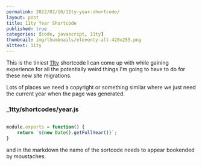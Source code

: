 ```yaml
---
permalink: 2022/02/10/11ty-year-shortcode/
layout: post
title: 11ty Year Shortcode
published: true
categories: [code, javascript, 11ty]
thumbnail: img/thumbnails/eleventy-alt-420x255.png
alttext: 11ty
---
```


This is the tiniest [11ty](https://www.11ty.dev) shortcode I can come up with while gaining experience for all the 
potentially weird things I'm going to have to do for these new site migrations.

Lots of places we need a copyright or something similar where we just need the current year when the page was generated. 

### _1tty/shortcodes/year.js 

```js

module.exports = function() {
    return `${new Date().getFullYear()}`;
}

```

and in the markdown the name of the sortcode needs to appear bookended by moustaches.
